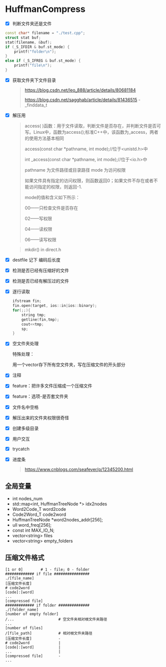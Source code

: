 # HuffmanCompress

- [x] 判断文件夹还是文件
```cpp
const char* filename = "./test.cpp";
struct stat buf;
stat(filename, &buf);
if (_S_IFDIR & buf.st_mode) {
    printf("folder\n");
}
else if (_S_IFREG & buf.st_mode) {
    printf("file\n");
}
```
- [x] 获取文件夹下文件目录

  > https://blog.csdn.net/leo_888/article/details/80681184
  >
  > https://blog.csdn.net/sagghab/article/details/81436515 - \_finddata_t

- [x] 解压用

  > access( )函数：用于文件读取，判断文件是否存在，并判断文件是否可写。Linux中，函数为access();标准C++中，该函数为_access，两者的使用方法基本相同
  >
  > access(const char *pathname, int mode);//位于<unistd.h>中
  >
  > int _access(const char *pathname, int mode);//位于<io.h>中
  >
  > pathname 为文件路径或目录路径 mode 为访问权限
  >
  > 如果文件具有指定的访问权限，则函数返回0；如果文件不存在或者不能访问指定的权限，则返回-1.
  >
  > mode的值和含义如下所示：
  >
  > 00——只检查文件是否存在
  >
  > 02——写权限
  >
  > 04——读权限
  >
  > 06——读写权限

  > mkdir() in direct.h

- [x] destfile 记下 编码后长度

- [x] 检测是否已经有压缩好的文件

- [x] 检测是否已经有解压过的文件

- [x] 逐行读取

  ```cpp
  ifstream fin;
  fin.open(target, ios::in|ios::binary);
  for(;;){
      string tmp;
      getline(fin,tmp);
      cout<<tmp;
      sp;
  }
  ```

- [x] 空文件夹处理

  特殊处理：

  用一个vector存下所有空文件夹，写在压缩文件的开头部分

- [x] 注释

- [x] feature：把许多文件压缩成一个压缩文件

- [x] feature：选项-是否套文件夹

- [x] 文件名中空格

- [x] 解压出来的文件夹权限很奇怪

- [x] 创建多级目录

- [x] 用户交互

- [x] trycatch

- [x] 进度条

  > https://www.cnblogs.com/seafever/p/12345200.html





## 全局变量

+ int nodes_num
+ std::map<int, HuffmanTreeNode *> idx2nodes
+ Word2Code_T word2code
+ Code2Word_T code2word
+ HuffmanTreeNode *word2nodes_addr[256];
+ ull word_freq[256];
+ const int MAX_IO_N;
+ vector\<string> files
+ vector\<string> empty_folders

## 压缩文件格式

```
[1 or 0]		# 1 - file; 0 - folder
############# if file ################
./[file_name]
[压缩文件长度]
# code2word
[code]:[word]
...
[compressed file]
############# if folder ##############
./[folder_name]
[number of empty folder]
/...					# 空文件夹相对根文件夹路径
...
[number of files]
/[file_path]			# 相对根文件夹路径
[压缩文件长度]			-
# code2word				|
[code]:[word]			|
...						|
[compressed file]		-
...

```

